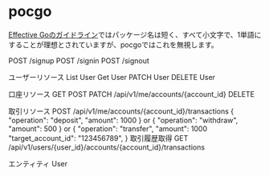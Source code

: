 # pocgo

[Effective Goのガイドライン](https://go.dev/blog/package-names)ではパッケージ名は短く、すべて小文字で、1単語にすることが理想とされていますが、pocgoではこれを無視します。

POST /signup
POST /signin
POST /signout

ユーザーリソース
List User
Get User
PATCH User
DELETE User

口座リソース
GET
POST
PATCH /api/v1/me/accounts/{account_id}
DELETE

取引リソース
POST /api/v1/me/accounts/{account_id}/transactions
{
  "operation": "deposit",
  "amount": 1000
}
or
{
  "operation": "withdraw",
  "amount": 500
}
or
{
  "operation": "transfer",
  "amount": 1000
  "target_account_id": "123456789",
}
取引履歴取得
GET /api/v1/users/{user_id}/accounts/{account_id}/transactions

エンティティ
User
